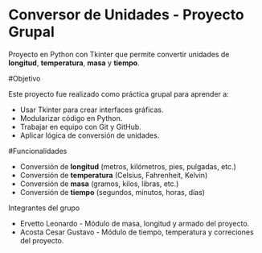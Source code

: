 # Conversor de Unidades - Proyecto Grupal

Proyecto en Python con Tkinter que permite convertir unidades de **longitud**, **temperatura**, **masa** y **tiempo**.

#Objetivo

Este proyecto fue realizado como práctica grupal para aprender a:
- Usar Tkinter para crear interfaces gráficas.
- Modularizar código en Python.
- Trabajar en equipo con Git y GitHub.
- Aplicar lógica de conversión de unidades.

#Funcionalidades

- Conversión de **longitud** (metros, kilómetros, pies, pulgadas, etc.)
- Conversión de **temperatura** (Celsius, Fahrenheit, Kelvin)
- Conversión de **masa** (gramos, kilos, libras, etc.)
- Conversión de **tiempo** (segundos, minutos, horas, días)

Integrantes del grupo

- Ervetto	Leonardo - Módulo de masa, longitud y armado del proyecto.
- Acosta Cesar Gustavo - Módulo de tiempo, temperatura y correciones del proyecto.

